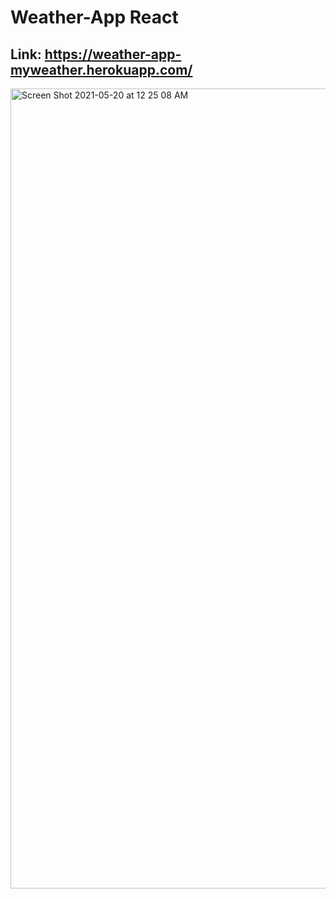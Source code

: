 # Weather-App React

## Link:  https://weather-app-myweather.herokuapp.com/

<img width="1280"  alt="Screen Shot 2021-05-20 at 12 25 08 AM" src="https://user-images.githubusercontent.com/66522023/118886585-d7b4fa80-b901-11eb-96e4-aeea4de970ff.png">
